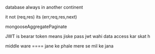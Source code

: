 database always in another continent

it not (req,res)  its (err,req,res,next)

mongooseAggregatePaginate


JWT is bearar token means jiske pass jwt wahi data access kar skat h



middle ware ====   jane ke phale mere se mil ke jana 